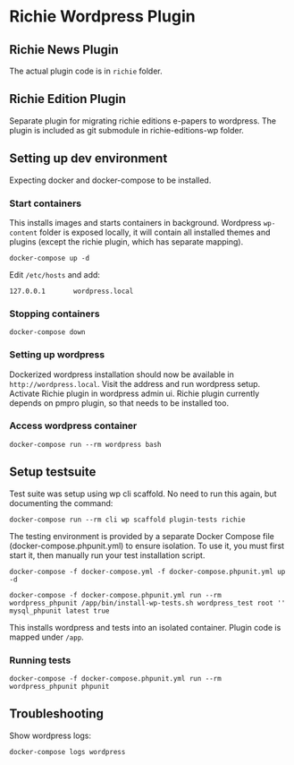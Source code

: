# Richie Wordpress Plugin

## Richie News Plugin

The actual plugin code is in `richie` folder.

## Richie Edition Plugin

Separate plugin for migrating richie editions e-papers to wordpress. The plugin is included as git submodule in richie-editions-wp folder.

## Setting up dev environment

Expecting docker and docker-compose to be installed.

### Start containers

This installs images and starts containers in background. Wordpress `wp-content` folder is exposed locally, it will contain
all installed themes and plugins (except the richie plugin, which has separate mapping).

```shell
docker-compose up -d
```

Edit `/etc/hosts` and add:

```text
127.0.0.1       wordpress.local
```

### Stopping containers

```shell
docker-compose down
```

### Setting up wordpress

Dockerized wordpress installation should now be available in `http://wordpress.local`. Visit the address and run wordpress
setup. Activate Richie plugin in wordpress admin ui. Richie plugin currently depends on pmpro plugin, so that needs to be installed too.

### Access wordpress container

```shell
docker-compose run --rm wordpress bash
```

## Setup testsuite

Test suite was setup using wp cli scaffold. No need to run this again, but documenting the command:

```shell
docker-compose run --rm cli wp scaffold plugin-tests richie
```

The testing environment is provided by a separate Docker Compose file (docker-compose.phpunit.yml) to ensure isolation. To use it, you must first start it, then manually run your test installation script.

```shell
docker-compose -f docker-compose.yml -f docker-compose.phpunit.yml up -d
```

```shell
docker-compose -f docker-compose.phpunit.yml run --rm wordpress_phpunit /app/bin/install-wp-tests.sh wordpress_test root '' mysql_phpunit latest true
```

This installs wordpress and tests into an isolated container. Plugin code is mapped under `/app`.

### Running tests

```shell
docker-compose -f docker-compose.phpunit.yml run --rm wordpress_phpunit phpunit
```

## Troubleshooting

Show wordpress logs:

```shell
docker-compose logs wordpress
```
